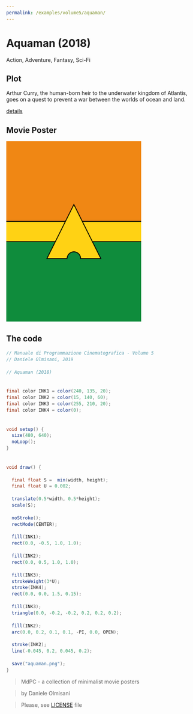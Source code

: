 ```yaml
---
permalink: /examples/volume5/aquaman/
---
```

# Aquaman (2018)

Action, Adventure, Fantasy, Sci-Fi

## Plot
Arthur Curry, the human-born heir to the underwater kingdom of Atlantis, goes on a quest to prevent a war between the worlds of ocean and land.

[details](https://www.imdb.com/title/tt1477834/)

## Movie Poster
<img src="aquaman.png"  width="360px" title="Aquaman">


## The code
```java
// Manuale di Programmazione Cinematografica - Volume 5
// Daniele Olmisani, 2019

// Aquaman (2018)


final color INK1 = color(240, 135, 20);
final color INK2 = color(15, 140, 60);
final color INK3 = color(255, 210, 20);
final color INK4 = color(0);


void setup() {
  size(480, 640);
  noLoop();
}


void draw() {
  
  final float S =  min(width, height);
  final float U = 0.002;
  
  translate(0.5*width, 0.5*height);
  scale(S);
  
  noStroke();
  rectMode(CENTER);
  
  fill(INK1);
  rect(0.0, -0.5, 1.0, 1.0);
  
  fill(INK2);
  rect(0.0, 0.5, 1.0, 1.0);
  
  fill(INK3);
  strokeWeight(3*U);
  stroke(INK4);
  rect(0.0, 0.0, 1.5, 0.15);
  
  fill(INK3);
  triangle(0.0, -0.2, -0.2, 0.2, 0.2, 0.2);
  
  fill(INK2);
  arc(0.0, 0.2, 0.1, 0.1, -PI, 0.0, OPEN);
  
  stroke(INK2);
  line(-0.045, 0.2, 0.045, 0.2);
  
  save("aquaman.png");
}

```

> MdPC - a collection of minimalist movie posters

> by Daniele Olmisani

> Please, see [LICENSE](../../../LICENSE) file
